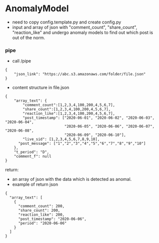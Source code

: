 # AnomalyModel
- need to copy config.template.py and create config.py
- input and array of json with "comment_count", "share_count", "reaction_like" and undergo anomaly models to find out which post is out of the norm.

### pipe
- call /pipe
```
{
    "json_link": "https://abc.s3.amazonaws.com/folder/file.json"
}
```
- content structure in file.json
```
{
	"array_text": {
		"comment_count":[1,2,3,4,100,200,4,5,6,7],
		"share_count":[1,2,3,4,100,200,4,5,6,7],
		"reaction_like":[1,2,3,4,100,200,4,5,6,7],
		"post_timestamp": ["2020-06-01", "2020-06-02", "2020-06-03", "2020-06-04",
						   "2020-06-05", "2020-06-06", "2020-06-07", "2020-06-08",
				  		   "2020-06-09", "2020-06-10"],
		"live_sid": [1,2,3,4,5,6,7,8,9,10],
	  "post_message": ["1","2","3","4","5","6","7","8","9","10"]
	},
	"t_period": "D",
	"comment_f": null
}
```


return:
- an array of json with the data which is detected as anomal. 
- example of return json
```
{
  "array_text": [
    {
      "comment_count": 200,
      "share_count": 200,
      "reaction_like": 200,
      "post_timestamp": "2020-06-06",
      "period": "2020-06-06"
    }
  ]
}
```
